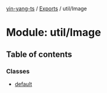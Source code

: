 [yin-yang-ts](../README.md) / [Exports](../modules.md) / util/Image

# Module: util/Image

## Table of contents

### Classes

- [default](../classes/util_image.default.md)

